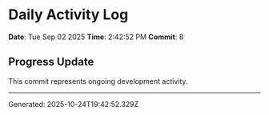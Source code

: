 # Daily Activity Log

**Date**: Tue Sep 02 2025
**Time**: 2:42:52 PM
**Commit**: 8

## Progress Update

This commit represents ongoing development activity.

---
Generated: 2025-10-24T19:42:52.329Z
